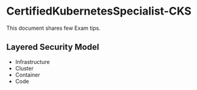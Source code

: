 # CertifiedKubernetesSpecialist-CKS

This document shares few Exam tips.

## Layered Security Model
- Infrastructure
- Cluster
- Container
- Code
